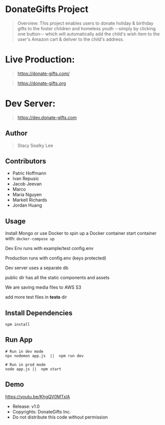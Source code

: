 # DonateGifts Project

> Overview: This project enables users to donate holiday & birthday gifts to the foster children and homeless youth --simply by clicking one button-- which will automatically add the child's wish item to the user's Amazon cart & deliver to the child's address.

# Live Production:

> https://donate-gifts.com/

> https://donate-gifts.org

# Dev Server:

> https://dev.donate-gifts.com

## Author

> Stacy Sealky Lee

## Contributors

- Patric Hoffmann
- Ivan Repusic
- Jacob Jeevan
- Marco
- Maria Nguyen
- Markell Richards
- Jordan Huang

## Usage

Install Mongo or use Docker to spin up a Docker container
start container with:
`docker-compose up`

Dev Env runs with example/test config.env

Production runs with config.env (keys protected)

Dev server uses a separate db

public dir has all the static components and assets

We are saving media files to AWS S3

add more test files in **tests** dir

## Install Dependencies

```
npm install
```

## Run App

```
# Run in dev mode
npx nodemon app.js  ||  npm run dev

# Run in prod mode
node app.js ||  npm start
```

## Demo

https://youtu.be/KhgQV0MTxlA

- Release: v1.0
- Copyrights: DonateGifts Inc.
- Do not distribute this code without permission
